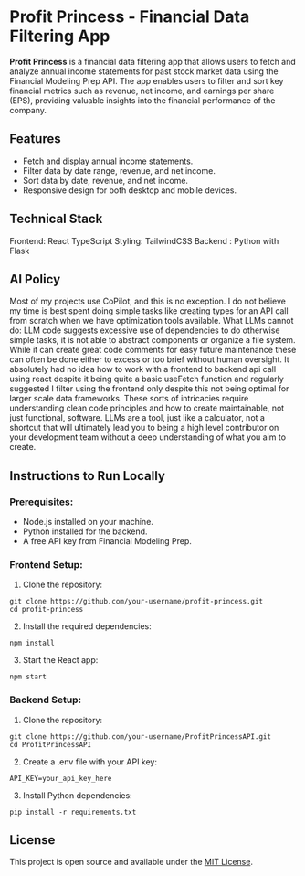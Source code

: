 # Profit Princess - Financial Data Filtering App

**Profit Princess** is a financial data filtering app that allows users to fetch and analyze annual income statements for past stock market data using the Financial Modeling Prep API. The app enables users to filter and sort key financial metrics such as revenue, net income, and earnings per share (EPS), providing valuable insights into the financial performance of the company.

## Features

- Fetch and display annual income statements.
- Filter data by date range, revenue, and net income.
- Sort data by date, revenue, and net income.
- Responsive design for both desktop and mobile devices.

## Technical Stack

Frontend: React TypeScript
Styling: TailwindCSS
Backend : Python with Flask


## AI Policy
Most of my projects use CoPilot, and this is no exception. I do not believe my time is best spent doing simple tasks like creating types for an API call from scratch when we have optimization tools available. What LLMs cannot do: LLM code suggests excessive use of dependencies to do otherwise simple tasks, it is not able to abstract components or organize a file system. While it can create great code comments for easy future maintenance these can often be done either to excess or too brief without human oversight. It absolutely had no idea how to work with a frontend to backend api call using react despite it being quite a basic useFetch function and regularly suggested I filter using the frontend only despite this not being optimal for larger scale data frameworks. These sorts of intricacies require understanding clean code principles and how to create maintainable, not just functional, software. LLMs are a tool, just like a calculator, not a shortcut that will ultimately lead you to being a high level contributor on your development team without a deep understanding of what you aim to create.

## Instructions to Run Locally
### Prerequisites:

  - Node.js installed on your machine.
  - Python installed for the backend.
  - A free API key from Financial Modeling Prep.

### Frontend Setup:

1. Clone the repository:

```
git clone https://github.com/your-username/profit-princess.git
cd profit-princess
```

2. Install the required dependencies:

```
npm install
```

3. Start the React app:

```
npm start
```

### Backend Setup:

1. Clone the repository:

```
git clone https://github.com/your-username/ProfitPrincessAPI.git
cd ProfitPrincessAPI
```

2. Create a .env file with your API key:

```
API_KEY=your_api_key_here
```

3. Install Python dependencies:

```
pip install -r requirements.txt
```

## License

This project is open source and available under the [MIT License](LICENSE).

